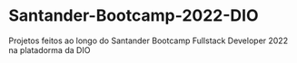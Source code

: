 # Santander-Bootcamp-2022-DIO
Projetos feitos ao longo do Santander Bootcamp Fullstack Developer 2022 na platadorma da DIO
